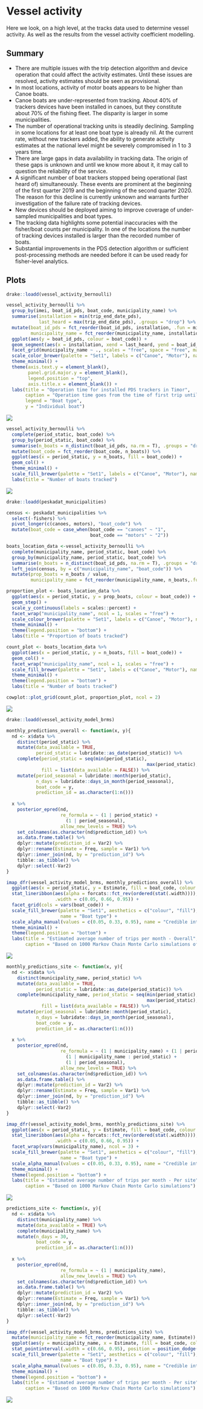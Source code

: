 Vessel activity
================

Here we look, on a high level, at the tracks data used to determine
vessel activity. As well as the results from the vessel activity
coefficient modelling.

## Summary

  - There are multiple issues with the trip detection algorithm and
    device operation that could affect the activity estimates. Until
    these issues are resolved, activity estimates should be seen as
    provisional.
  - In most locations, activity of motor boats appears to be higher than
    Canoe boats.
  - Canoe boats are under-represented from tracking. About 40% of
    trackers devices have been installed in canoes, but they constitute
    about 70% of the fishing fleet. The disparity is larger in some
    municipalities.
  - The number of operational tracking units is steadily declining.
    Sampling in some locations for at least one boat type is already
    nil. At the current rate, without new trackers added, the ability to
    generate activity estimates at the national level might be severely
    compromised in 1 to 3 years time.
  - There are large gaps in data availability in tracking data. The
    origin of these gaps is unknown and until we know more about it, it
    may call to question the reliability of the service.
  - A significant number of boat trackers stopped being operational (last
    heard of) simultaneously. These events are prominent at the
    beginning of the first quarter 2019 and the beginning of the second
    quarter 2020. The reason for this decline is currently unknown and
    warrants further investigation of the failure rate of tracking
    devices.
  - New devices should be deployed aiming to improve coverage of
    under-sampled municipalities and boat types.
  - The tracking data highlights some potential inaccuracies with the
    fisher/boat counts per municipality. In one of the locations the
    number of tracking devices installed is larger than the recorded
    number of boats. 
  - Substantial improvements in the PDS detection algorithm or
    sufficient post-processing methods are needed before it can be used
    ready for fisher-level analytics.

## Plots

``` r
drake::loadd(vessel_activity_bernoulli)

vessel_activity_bernoulli %>%
  group_by(imei, boat_id_pds, boat_code, municipality_name) %>%
  summarise(installation = min(trip_end_date_pds), 
            last_heard = max(trip_end_date_pds), .groups = "drop") %>%
  mutate(boat_id_pds = fct_reorder(boat_id_pds, installation, .fun = min, .desc = T),
         municipality_name = fct_reorder(municipality_name, installation, .fun = min, .desc = F)) %>%
  ggplot(aes(y = boat_id_pds, colour = boat_code)) +
  geom_segment(aes(x = installation, xend = last_heard, yend = boat_id_pds)) +
  facet_grid(municipality_name ~ ., scales = "free", space = "free", margins = F) +
  scale_color_brewer(palette = "Set1", labels = c("Canoe", "Motor"), name = "Boat type") +
  theme_minimal() +
  theme(axis.text.y = element_blank(), 
        panel.grid.major.y = element_blank(), 
        legend.position = "top", 
        axis.title.x = element_blank()) +
  labs(title = "Operation time for installed PDS trackers in Timor", 
       caption = "Operation time goes from the time of first trip until the time the tracker was last detected",
       legend = "Boat type",
       y = "Individual boat")
```

![](vessel-activity_files/figure-gfm/operation-per-boat-1.png)<!-- -->

``` r
vessel_activity_bernoulli %>%
  complete(period_static, boat_code) %>%
  group_by(period_static, boat_code) %>%
  summarise(n_boats = n_distinct(boat_id_pds, na.rm = T), .groups = "drop") %>%
  mutate(boat_code = fct_reorder(boat_code, n_boats)) %>%
  ggplot(aes(x = period_static, y = n_boats, fill = boat_code)) +
  geom_col() +
  theme_minimal() +
  scale_fill_brewer(palette = "Set1", labels = c("Canoe", "Motor"), name = "Boat type") +
  labs(title = "Number of boats tracked")
```

![](vessel-activity_files/figure-gfm/operation-all-boats-1.png)<!-- -->

``` r
drake::loadd(peskadat_municipalities)

census <- peskadat_municipalities %>%
  select(-fishers) %>%
  pivot_longer(c(canoes, motors), "boat_code") %>%
  mutate(boat_code = case_when(boat_code == "canoes" ~ "1", 
                               boat_code == "motors" ~ "2"))

boats_location_data <-vessel_activity_bernoulli %>%
  complete(municipality_name, period_static, boat_code) %>%
  group_by(municipality_name, period_static, boat_code) %>%
  summarise(n_boats = n_distinct(boat_id_pds, na.rm = T), .groups = "drop") %>%
  left_join(census, by = c("municipality_name", "boat_code")) %>%
  mutate(prop_boats = n_boats / value, 
         municipality_name = fct_reorder(municipality_name, n_boats,.fun = max, .desc = T))

proportion_plot <- boats_location_data %>%
  ggplot(aes(x = period_static, y = prop_boats, colour = boat_code)) +
  geom_step() +
  scale_y_continuous(labels = scales::percent) +
  facet_wrap("municipality_name", ncol = 1, scales = "free") +
  scale_colour_brewer(palette = "Set1", labels = c("Canoe", "Motor"), name = "Boat type") +
  theme_minimal() +
  theme(legend.position = "bottom") +
  labs(title = "Proportion of boats tracked")

count_plot <- boats_location_data %>%
  ggplot(aes(x = period_static, y = n_boats, fill = boat_code)) +
  geom_col() +
  facet_wrap("municipality_name", ncol = 1, scales = "free") +
  scale_fill_brewer(palette = "Set1", labels = c("Canoe", "Motor"), name = "Boat type") +
  theme_minimal() +
  theme(legend.position = "bottom") +
  labs(title = "Number of boats tracked")

cowplot::plot_grid(count_plot, proportion_plot, ncol = 2)
```

![](vessel-activity_files/figure-gfm/operation-per-location%20-1.png)<!-- -->

``` r
drake::loadd(vessel_activity_model_brms)

monthly_predictions_overall <- function(x, y){
  nd <- x$data %>%
    distinct(period_static) %>%
    mutate(data_available = TRUE, 
           period_static = lubridate::as_date(period_static)) %>%
    complete(period_static = seq(min(period_static), 
                                                    max(period_static), "month"), 
             fill = list(data_available = FALSE)) %>%
    mutate(period_seasonal = lubridate::month(period_static), 
           n_days = lubridate::days_in_month(period_seasonal),
           boat_code = y,
           prediction_id = as.character(1:n())) 
  
  x %>%
    posterior_epred(nd, 
                    re_formula = ~ (1 | period_static) +
                      (1 | period_seasonal), 
                    allow_new_levels = TRUE) %>% 
    set_colnames(as.character(nd$prediction_id)) %>%
    as.data.frame.table() %>%
    dplyr::mutate(prediction_id = Var2) %>%
    dplyr::rename(Estimate = Freq, sample = Var1) %>%
    dplyr::inner_join(nd, by = "prediction_id") %>%
    tibble::as_tibble() %>%
    dplyr::select(-Var2)
}

imap_dfr(vessel_activity_model_brms, monthly_predictions_overall) %>%
  ggplot(aes(x = period_static, y = Estimate, fill = boat_code, colour = boat_code)) + 
  stat_lineribbon(aes(alpha = forcats::fct_rev(ordered(stat(.width)))), 
                  .width = c(0.05, 0.66, 0.95)) +
  facet_grid(cols = vars(boat_code)) +
  scale_fill_brewer(palette = "Set1", aesthetics = c("colour", "fill"), 
                    name = "Boat type") +
  scale_alpha_manual(values = c(0.05, 0.33, 0.95), name = "Credible interval") +
  theme_minimal() +
  theme(legend.position = "bottom") +
  labs(title = "Estimated average number of trips per month - Overall", 
       caption = "Based on 1000 Markov Chain Monte Carlo simulations of the Dynamic Vessel Activity Coefficient")
```

![](vessel-activity_files/figure-gfm/model-predictions-overall-1.png)<!-- -->

``` r
monthly_predictions_site <- function(x, y){
  nd <- x$data %>%
    distinct(municipality_name, period_static) %>%
    mutate(data_available = TRUE, 
           period_static = lubridate::as_date(period_static)) %>%
    complete(municipality_name, period_static = seq(min(period_static), 
                                                    max(period_static), "month"), 
             fill = list(data_available = FALSE)) %>%
    mutate(period_seasonal = lubridate::month(period_static), 
           n_days = lubridate::days_in_month(period_seasonal),
           boat_code = y,
           prediction_id = as.character(1:n())) 
  
  x %>%
    posterior_epred(nd, 
                    re_formula = ~ (1 | municipality_name) + (1 | period_static) +
                      (1 | municipality_name : period_static) + 
                      (1 | period_seasonal), 
                    allow_new_levels = TRUE) %>% 
    set_colnames(as.character(nd$prediction_id)) %>%
    as.data.frame.table() %>%
    dplyr::mutate(prediction_id = Var2) %>%
    dplyr::rename(Estimate = Freq, sample = Var1) %>%
    dplyr::inner_join(nd, by = "prediction_id") %>%
    tibble::as_tibble() %>%
    dplyr::select(-Var2)
}

imap_dfr(vessel_activity_model_brms, monthly_predictions_site) %>%
  ggplot(aes(x = period_static, y = Estimate, fill = boat_code, colour = boat_code)) + 
  stat_lineribbon(aes(alpha = forcats::fct_rev(ordered(stat(.width)))), 
                  .width = c(0.05, 0.66, 0.95)) +
  facet_wrap(vars(municipality_name), ncol = 3) +
  scale_fill_brewer(palette = "Set1", aesthetics = c("colour", "fill"), 
                    name = "Boat type") +
  scale_alpha_manual(values = c(0.05, 0.33, 0.95), name = "Credible interval") +
  theme_minimal() +
  theme(legend.position = "bottom") +
  labs(title = "Estimated average number of trips per month - Per site", 
       caption = "Based on 1000 Markov Chain Monte Carlo simulations")
```

![](vessel-activity_files/figure-gfm/model-predictions-persite-1.png)<!-- -->

``` r
predictions_site <- function(x, y){
  nd <- x$data %>%
    distinct(municipality_name) %>%
    mutate(data_available = TRUE) %>%
    complete(municipality_name) %>%
    mutate(n_days = 30,
           boat_code = y,
           prediction_id = as.character(1:n())) 
  
  x %>%
    posterior_epred(nd, 
                    re_formula = ~ (1 | municipality_name), 
                    allow_new_levels = TRUE) %>% 
    set_colnames(as.character(nd$prediction_id)) %>%
    as.data.frame.table() %>%
    dplyr::mutate(prediction_id = Var2) %>%
    dplyr::rename(Estimate = Freq, sample = Var1) %>%
    dplyr::inner_join(nd, by = "prediction_id") %>%
    tibble::as_tibble() %>%
    dplyr::select(-Var2)
}

imap_dfr(vessel_activity_model_brms, predictions_site) %>%
  mutate(municipality_name = fct_reorder(municipality_name, Estimate)) %>%
  ggplot(aes(y = municipality_name, x = Estimate, fill = boat_code, colour = boat_code)) + 
  stat_pointinterval(.width = c(0.66, 0.95), position = position_dodge(0.4)) +
  scale_fill_brewer(palette = "Set1", aesthetics = c("colour", "fill"), 
                    name = "Boat type") +
  scale_alpha_manual(values = c(0.05, 0.33, 0.95), name = "Credible interval") +
  theme_minimal() +
  theme(legend.position = "bottom") +
  labs(title = "Estimated average number of trips per month - Per site", 
       caption = "Based on 1000 Markov Chain Monte Carlo simulations")
```

![](vessel-activity_files/figure-gfm/unnamed-chunk-1-1.png)<!-- -->
